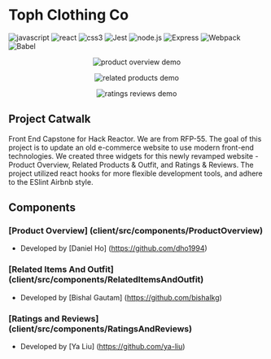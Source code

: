 # Toph Clothing Co

![javascript](https://img.shields.io/badge/JavaScript-20232A?style=for-the-badge&logo=javascript&logoColor=F7DF1E)
![react](https://img.shields.io/badge/React-20232A?style=for-the-badge&logo=react&logoColor=61DAFB)
![css3](https://img.shields.io/badge/CSS3-1572B6?style=for-the-badge&logo=css3&logoColor=white)
![Jest](https://img.shields.io/badge/-Jest-20232A?style=for-the-badge&logo=jest&logoColor=red)
![node.js](https://img.shields.io/badge/Node.js-20232A?style=for-the-badge&logo=nodedotjs&logoColor=green)
![Express](https://img.shields.io/badge/-Express-20232A?style=for-the-badge&logo=express&logoColor=yellow)
![Webpack](https://img.shields.io/badge/-webpack-20232A?style=for-the-badge&logo=webpack&logoColor=blueviolet)
![Babel](https://img.shields.io/badge/-Babel-20232A?style=for-the-badge&logo=babel&logoColor=yellow)

<p
  align="center">
  <img
    alt="product overview demo" src="client/demo/product_overview.gif">
</p>

<p
  align="center">
  <img
    alt="related products demo" src="client/demo/related_products_outfit.gif">
</p>

<p
  align="center">
  <img
    alt="ratings reviews demo" src="client/demo/ratings_and_reviews.gif">
</p>

## Project Catwalk

Front End Capstone for Hack Reactor. We are from RFP-55.
The goal of this project is to update an old e-commerce website to use modern front-end technologies. We created three widgets for this newly revamped website - Product Overview, Related Products & Outfit, and Ratings & Reviews. The project utilized react hooks for more flexible development tools, and adhere to the ESlint Airbnb style.

## Components

### [Product Overview] (client/src/components/ProductOverview)
- Developed by [Daniel Ho] (https://github.com/dho1994)

### [Related Items And Outfit] (client/src/components/RelatedItemsAndOutfit)
- Developed by [Bishal Gautam] (https://github.com/bishalkg)

### [Ratings and Reviews] (client/src/components/RatingsAndReviews)
- Developed by [Ya Liu] (https://github.com/ya-liu)
